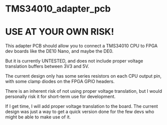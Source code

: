 # TMS34010_adapter_pcb

# USE AT YOUR OWN RISK!

This adapter PCB should allow you to connect a TMS34010 CPU to FPGA dev boards like the DE10 Nano, and maybe the DE0.

But it is currently UNTESTED, and does not include proper voltage translation buffers between 3V3 and 5V.

The current design only has some series resistors on each CPU output pin, with some clamp diodes on the FPGA GPIO headers.

There is an inherent risk of not using proper voltage translation, but I would personally risk it for short-term use for development.

If I get time, I will add proper voltage translation to the board.
The current design was just a way to get a quick version done for the few devs who might be able to make use of it.
